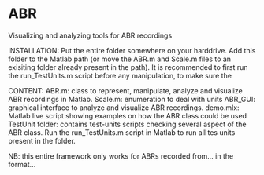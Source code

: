 # ABR
Visualizing and analyzing tools for ABR recordings

INSTALLATION:
Put the entire folder somewhere on your harddrive. Add this folder to the Matlab path (or move the ABR.m and Scale.m files to an exisiting folder already present in the path).
It is recommended to first run the run_TestUnits.m script before any manipulation, to make sure the

CONTENT:
ABR.m: class to represent, manipulate, analyze and visualize ABR recordings in Matlab.
Scale.m: enumeration to deal with units
ABR_GUI: graphical interface to analyze and visualize ABR recordings.
demo.mlx: Matlab live script showing examples on how the ABR class could be used
TestUnit folder: contains test-units scripts checking several aspect of the ABR class. Run the run_TestUnits.m script in Matlab to run all tes units present in the folder.

NB: this entire framework only works for ABRs recorded from... in the format...
